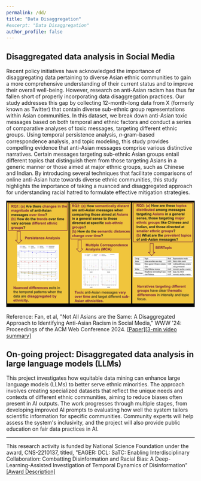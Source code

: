 ```yaml
---
permalink: /dd/
title: "Data Disaggregation"
#excerpt: "Data Disaggregation"
author_profile: false 
---
```


## Disaggregated data analysis in Social Media
Recent policy initiatives have acknowledged the importance of disaggregating data pertaining to diverse Asian ethnic communities to gain a more comprehensive understanding of their current status and to improve their overall well-being. However, research on anti-Asian racism has thus far fallen short of properly incorporating data disaggregation practices. Our study addresses this gap by collecting 12-month-long data from X (formerly known as Twitter) that contain diverse sub-ethnic group representations within Asian communities. In this dataset, we break down anti-Asian toxic messages based on both temporal and ethnic factors and conduct a series of comparative analyses of toxic messages, targeting different ethnic groups. Using temporal persistence analysis, 𝑛-gram-based correspondence analysis, and topic modeling, this study provides compelling evidence that anti-Asian messages comprise various distinctive narratives. Certain messages targeting sub-ethnic Asian groups entail different topics that distinguish them from those targeting Asians in a generic manner or those aimed at major ethnic groups, such as Chinese and Indian. By introducing several techniques that facilitate comparisons of online anti-Asian hate towards diverse ethnic communities, this study highlights the importance of taking a nuanced and disaggregated approach for understanding racial hatred to formulate effective mitigation strategies.

![Summary](/files/www_summary.png)

Reference: Fan, et al, "Not All Asians are the Same: A Disaggregated Approach to Identifying Anti-Asian Racism in Social Media," WWW '24: Proceedings of the ACM Web Conference 2024. [[Paper]](https://dl.acm.org/doi/10.1145/3589334.3645630)[[3-min video summary]](https://www.youtube.com/watch?v=dnPtcbKamAU&ab_channel=ACMSIGWEB) 

## On-going project: Disaggregated data analysis in large language models (LLMs)
This project investigates how equitable data mining can enhance large language models (LLMs) to better serve ethnic minorities. The approach involves creating specialized datasets that reflect the unique needs and contexts of different ethnic communities, aiming to reduce biases often present in AI outputs. The work progresses through multiple stages, from developing improved AI prompts to evaluating how well the system tailors scientific information for specific communities. Community experts will help assess the system's inclusivity, and the project will also provide public education on fair data practices in AI.

---

This research activity is funded by National Science Foundation under the award, CNS-2210137, titled, "EAGER: DCL: SaTC: Enabling Interdisciplinary Collaboration: Combatting Disinformation and Racial Bias: A Deep-Learning-Assisted Investigation of Temporal Dynamics of Disinformation" [[Award Description]](https://www.nsf.gov/awardsearch/showAward?AWD_ID=2210137) 

